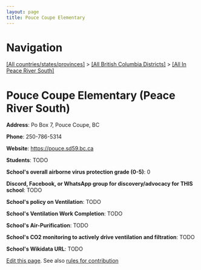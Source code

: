 ```yaml
---
layout: page
title: Pouce Coupe Elementary
---
```

# Navigation

[[All countries/states/provinces]](../../..) > [[All British Columbia Districts]](../..) > [[All In Peace River South]](..)

# Pouce Coupe Elementary (Peace River South)

**Address**: Po Box 7, Pouce Coupe, BC

**Phone**: 250-786-5314

**Website**: <https://pouce.sd59.bc.ca>

**Students**: TODO

**School's overall airborne virus protection grade (0-5)**: 0

**Discord, Facebook, or WhatsApp group for discovery/advocacy for THIS school**: TODO

**School's policy on Ventilation**: TODO

**School's Ventilation Work Completion**: TODO

**School's Air-Purification**: TODO

**School's CO2 monitoring to actively drive ventilation and filtration**: TODO

**School's Wikidata URL**: TODO


[Edit this page](https://github.com/ventilate-schools/BC/edit/main/./Peace_River_South/Pouce_Coupe_Elementary.md). See also [rules for contribution](../../../contribution-rules/)